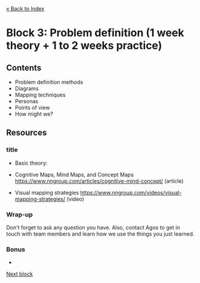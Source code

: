 [« Back to Index](../../README.md)

# Block 3: Problem definition (1 week theory + 1 to 2 weeks practice)

## Contents

- Problem definition methods
- Diagrams
- Mapping techniques
- Personas
- Points of view
- How might we?

## Resources

### title

- Basic theory:

- Cognitive Maps, Mind Maps, and Concept Maps https://www.nngroup.com/articles/cognitive-mind-concept/ (article)

- Visual mapping strategies https://www.nngroup.com/videos/visual-mapping-strategies/ (video)

  

### Wrap-up

Don't forget to ask any question you have. Also, contact Agos to get in touch with team members and learn how we use the things you just learned.

### Bonus

- 

[Next block](../block-4/ideation.md)
